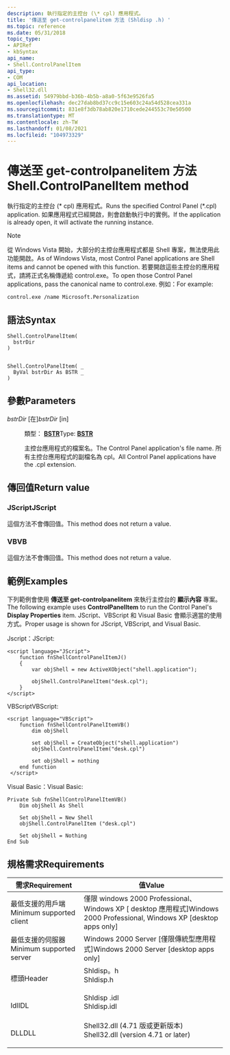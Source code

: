 ```yaml
---
description: 執行指定的主控台 (\* cpl) 應用程式。
title: '傳送至 get-controlpanelitem 方法 (Shldisp .h) '
ms.topic: reference
ms.date: 05/31/2018
topic_type:
- APIRef
- kbSyntax
api_name:
- Shell.ControlPanelItem
api_type:
- COM
api_location:
- Shell32.dll
ms.assetid: 54979bbd-b36b-4b5b-a8a0-5f63e9526fa5
ms.openlocfilehash: dec27dab8bd37cc9c15e603c24a54d528cea331a
ms.sourcegitcommit: 831e8f3db78ab820e1710cede244553c70e50500
ms.translationtype: MT
ms.contentlocale: zh-TW
ms.lasthandoff: 01/08/2021
ms.locfileid: "104973329"
---
```

# <a name="shellcontrolpanelitem-method"></a><span data-ttu-id="2939e-103">傳送至 get-controlpanelitem 方法</span><span class="sxs-lookup"><span data-stu-id="2939e-103">Shell.ControlPanelItem method</span></span>

<span data-ttu-id="2939e-104">執行指定的主控台 (\* cpl) 應用程式。</span><span class="sxs-lookup"><span data-stu-id="2939e-104">Runs the specified Control Panel (\*.cpl) application.</span></span> <span data-ttu-id="2939e-105">如果應用程式已經開啟，則會啟動執行中的實例。</span><span class="sxs-lookup"><span data-stu-id="2939e-105">If the application is already open, it will activate the running instance.</span></span>

> [!Note]  
> <span data-ttu-id="2939e-106">從 Windows Vista 開始，大部分的主控台應用程式都是 Shell 專案，無法使用此功能開啟。</span><span class="sxs-lookup"><span data-stu-id="2939e-106">As of Windows Vista, most Control Panel applications are Shell items and cannot be opened with this function.</span></span> <span data-ttu-id="2939e-107">若要開啟這些主控台的應用程式，請將正式名稱傳遞給 control.exe。</span><span class="sxs-lookup"><span data-stu-id="2939e-107">To open those Control Panel applications, pass the canonical name to control.exe.</span></span> <span data-ttu-id="2939e-108">例如：</span><span class="sxs-lookup"><span data-stu-id="2939e-108">For example:</span></span>
>
> ``` syntax
> control.exe /name Microsoft.Personalization
> ```

 

## <a name="syntax"></a><span data-ttu-id="2939e-109">語法</span><span class="sxs-lookup"><span data-stu-id="2939e-109">Syntax</span></span>


```JScript
Shell.ControlPanelItem(
  bstrDir
)
```


```VB

Shell.ControlPanelItem( _
  ByVal bstrDir As BSTR _
)
```





## <a name="parameters"></a><span data-ttu-id="2939e-110">參數</span><span class="sxs-lookup"><span data-stu-id="2939e-110">Parameters</span></span>

<dl> <dt>

<span data-ttu-id="2939e-111">*bstrDir* \[在\]</span><span class="sxs-lookup"><span data-stu-id="2939e-111">*bstrDir* \[in\]</span></span>
</dt> <dd>

<span data-ttu-id="2939e-112">類型： **[ **BSTR**](/previous-versions/windows/desktop/automat/bstr)**</span><span class="sxs-lookup"><span data-stu-id="2939e-112">Type: **[**BSTR**](/previous-versions/windows/desktop/automat/bstr)**</span></span>

<span data-ttu-id="2939e-113">主控台應用程式的檔案名。</span><span class="sxs-lookup"><span data-stu-id="2939e-113">The Control Panel application's file name.</span></span> <span data-ttu-id="2939e-114">所有主控台應用程式的副檔名為 cpl。</span><span class="sxs-lookup"><span data-stu-id="2939e-114">All Control Panel applications have the .cpl extension.</span></span>

</dd> </dl>

## <a name="return-value"></a><span data-ttu-id="2939e-115">傳回值</span><span class="sxs-lookup"><span data-stu-id="2939e-115">Return value</span></span>

### <a name="jscript"></a><span data-ttu-id="2939e-116">JScript</span><span class="sxs-lookup"><span data-stu-id="2939e-116">JScript</span></span>

<span data-ttu-id="2939e-117">這個方法不會傳回值。</span><span class="sxs-lookup"><span data-stu-id="2939e-117">This method does not return a value.</span></span>

### <a name="vb"></a><span data-ttu-id="2939e-118">VB</span><span class="sxs-lookup"><span data-stu-id="2939e-118">VB</span></span>

<span data-ttu-id="2939e-119">這個方法不會傳回值。</span><span class="sxs-lookup"><span data-stu-id="2939e-119">This method does not return a value.</span></span>

## <a name="examples"></a><span data-ttu-id="2939e-120">範例</span><span class="sxs-lookup"><span data-stu-id="2939e-120">Examples</span></span>

<span data-ttu-id="2939e-121">下列範例會使用 **傳送至 get-controlpanelitem** 來執行主控台的 **顯示內容** 專案。</span><span class="sxs-lookup"><span data-stu-id="2939e-121">The following example uses **ControlPanelItem** to run the Control Panel's **Display Properties** item.</span></span> <span data-ttu-id="2939e-122">JScript、VBScript 和 Visual Basic 會顯示適當的使用方式。</span><span class="sxs-lookup"><span data-stu-id="2939e-122">Proper usage is shown for JScript, VBScript, and Visual Basic.</span></span>

<span data-ttu-id="2939e-123">Jscript：</span><span class="sxs-lookup"><span data-stu-id="2939e-123">JScript:</span></span>


```JScript
<script language="JScript">
    function fnShellControlPanelItemJ()
    {
        var objShell = new ActiveXObject("shell.application");
        
        objShell.ControlPanelItem("desk.cpl");
    }
</script>
```



<span data-ttu-id="2939e-124">VBScript</span><span class="sxs-lookup"><span data-stu-id="2939e-124">VBScript:</span></span>


```VB
<script language="VBScript">
    function fnShellControlPanelItemVB()
        dim objShell
        
        set objShell = CreateObject("shell.application")
        objShell.ControlPanelItem("desk.cpl")
       
        set objShell = nothing
    end function
 </script>
```



<span data-ttu-id="2939e-125">Visual Basic：</span><span class="sxs-lookup"><span data-stu-id="2939e-125">Visual Basic:</span></span>


```VB
Private Sub fnShellControlPanelItemVB()
    Dim objShell As Shell
    
    Set objShell = New Shell
    objShell.ControlPanelItem ("desk.cpl")
    
    Set objShell = Nothing
End Sub
```



## <a name="requirements"></a><span data-ttu-id="2939e-126">規格需求</span><span class="sxs-lookup"><span data-stu-id="2939e-126">Requirements</span></span>



| <span data-ttu-id="2939e-127">需求</span><span class="sxs-lookup"><span data-stu-id="2939e-127">Requirement</span></span> | <span data-ttu-id="2939e-128">值</span><span class="sxs-lookup"><span data-stu-id="2939e-128">Value</span></span> |
|-------------------------------------|----------------------------------------------------------------------------------------------------------------|
| <span data-ttu-id="2939e-129">最低支援的用戶端</span><span class="sxs-lookup"><span data-stu-id="2939e-129">Minimum supported client</span></span><br/> | <span data-ttu-id="2939e-130">僅限 windows 2000 Professional、Windows XP \[ desktop 應用程式\]</span><span class="sxs-lookup"><span data-stu-id="2939e-130">Windows 2000 Professional, Windows XP \[desktop apps only\]</span></span><br/>                                         |
| <span data-ttu-id="2939e-131">最低支援的伺服器</span><span class="sxs-lookup"><span data-stu-id="2939e-131">Minimum supported server</span></span><br/> | <span data-ttu-id="2939e-132">Windows 2000 Server \[僅限傳統型應用程式\]</span><span class="sxs-lookup"><span data-stu-id="2939e-132">Windows 2000 Server \[desktop apps only\]</span></span><br/>                                                           |
| <span data-ttu-id="2939e-133">標頭</span><span class="sxs-lookup"><span data-stu-id="2939e-133">Header</span></span><br/>                   | <dl> <span data-ttu-id="2939e-134"><dt>Shldisp。h</dt></span><span class="sxs-lookup"><span data-stu-id="2939e-134"><dt>Shldisp.h</dt></span></span> </dl>                           |
| <span data-ttu-id="2939e-135">Idl</span><span class="sxs-lookup"><span data-stu-id="2939e-135">IDL</span></span><br/>                      | <dl> <span data-ttu-id="2939e-136"><dt>Shldisp .idl</dt></span><span class="sxs-lookup"><span data-stu-id="2939e-136"><dt>Shldisp.idl</dt></span></span> </dl>                         |
| <span data-ttu-id="2939e-137">DLL</span><span class="sxs-lookup"><span data-stu-id="2939e-137">DLL</span></span><br/>                      | <dl> <span data-ttu-id="2939e-138"><dt>Shell32.dll (4.71 版或更新版本) </dt></span><span class="sxs-lookup"><span data-stu-id="2939e-138"><dt>Shell32.dll (version 4.71 or later)</dt></span></span> </dl> |



 

 
